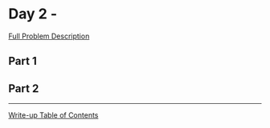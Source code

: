 ﻿# Day 2 - 

[Full Problem Description](https://adventofcode.com/2019/day/2)

## Part 1



## Part 2

------
[Write-up Table of Contents](../../../README.md)